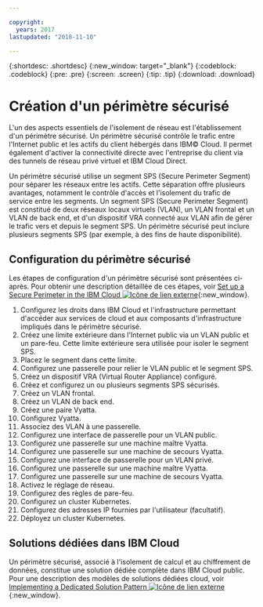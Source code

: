 ```yaml
---

copyright:
  years: 2017
lastupdated: "2018-11-10"

---
```


{:shortdesc: .shortdesc}
{:new_window: target="_blank"}
{:codeblock: .codeblock}
{:pre: .pre}
{:screen: .screen}
{:tip: .tip}
{:download: .download}

# Création d'un périmètre sécurisé
L'un des aspects essentiels de l'isolement de réseau est l'établissement d'un périmètre sécurisé.  Un périmètre sécurisé contrôle le trafic entre l'Internet public et les actifs du client hébergés dans IBM© Cloud. Il permet également d'activer la connectivité directe avec l'entreprise du client via des tunnels de réseau privé virtuel et IBM Cloud Direct.

Un périmètre sécurisé utilise un segment SPS (Secure Perimeter Segment) pour séparer les réseaux entre les actifs. Cette séparation offre plusieurs avantages, notamment le contrôle d'accès et l'isolement du trafic de service entre les segments. Un segment SPS (Secure Perimeter Segment) est constitué de deux réseaux locaux virtuels (VLAN), un VLAN frontal et un VLAN de back end, et d'un dispositif VRA connecté aux VLAN afin de gérer le trafic vers et depuis le segment SPS. Un périmètre sécurisé peut inclure plusieurs segments SPS (par exemple, à des fins de haute disponibilité).

## Configuration du périmètre sécurisé

Les étapes de configuration d'un périmètre sécurisé sont présentées ci-après.  Pour obtenir une description détaillée de ces étapes, voir [Set up a Secure Perimeter in the IBM Cloud ![Icône de lien externe](../../icons/launch-glyph.svg "Icône de lien externe")](https://developer.ibm.com/dwblog/2018/ibm-cloud-vyatta-set-up-secure-perimeter){:new_window}.

1. Configurez les droits dans IBM Cloud et l'infrastructure permettant d'accéder aux services de cloud et aux composants d'infrastructure impliqués dans le périmètre sécurisé.
2. Créez une limite extérieure dans l'Internet public via un VLAN public et un pare-feu. Cette limite extérieure sera utilisée pour isoler le segment SPS.
3. Placez le segment dans cette limite.
4. Configurez une passerelle pour relier le VLAN public et le segment SPS.
5. Créez un dispositif VRA (Virtual Router Appliance) configuré.
6. Créez et configurez un ou plusieurs segments SPS sécurisés.
7. Créez un VLAN frontal.
8. Créez un VLAN de back end.
9. Créez une paire Vyatta.
10. Configurez Vyatta.
11. Associez des VLAN à une passerelle.
12. Configurez une interface de passerelle pour un VLAN public.
13. Configurez une passerelle sur une machine maître Vyatta.
14. Configurez une passerelle sur une machine de secours Vyatta.
15. Configurez une interface de passerelle pour un VLAN privé.
16. Configurez une passerelle sur une machine maître Vyatta.
17. Configurez une passerelle sur une machine de secours Vyatta.
18. Activez le réglage de réseau.
19. Configurez des règles de pare-feu.
20. Configurez un cluster Kubernetes.
21. Configurez des adresses IP fournies par l'utilisateur (facultatif).
22. Déployez un cluster Kubernetes.

## Solutions dédiées dans IBM Cloud
Un périmètre sécurisé, associé à l'isolement de calcul et au chiffrement de données, constitue une solution dédiée complète dans IBM Cloud public.  Pour une description des modèles de solutions dédiées cloud, voir [Implementing a Dedicated Solution Pattern ![Icône de lien externe](../../icons/launch-glyph.svg "Icône de lien externe")](https://developer.ibm.com/dwblog/2018/ibm-cloud-dedicated-cloud-solution-patterns/){:new_window}.
